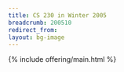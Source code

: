 ```yaml
---
title: CS 230 in Winter 2005
breadcrumb: 200510
redirect_from:
layout: bg-image
---
```

{% include offering/main.html %}
